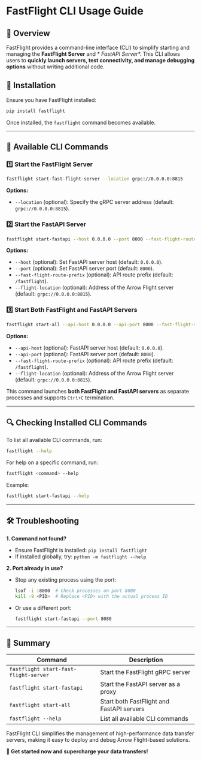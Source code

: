 # **FastFlight CLI Usage Guide**

## **📌 Overview**

FastFlight provides a command-line interface (CLI) to simplify starting and managing the **FastFlight Server** and *
*FastAPI Server**. This CLI allows users to **quickly launch servers, test connectivity, and manage debugging options**
without writing additional code.

## **🚀 Installation**

Ensure you have FastFlight installed:

```bash
pip install fastflight
```

Once installed, the `fastflight` command becomes available.

---

## **🎯 Available CLI Commands**

### **1️⃣ Start the FastFlight Server**

```bash
fastflight start-fast-flight-server --location grpc://0.0.0.0:8815
```

**Options:**

- `--location` (optional): Specify the gRPC server address (default: `grpc://0.0.0.0:8815`).

### **2️⃣ Start the FastAPI Server**

```bash
fastflight start-fastapi --host 0.0.0.0 --port 8000 --fast-flight-route-prefix /fastflight --flight-location grpc://0.0.0.0:8815
```

**Options:**

- `--host` (optional): Set FastAPI server host (default: `0.0.0.0`).
- `--port` (optional): Set FastAPI server port (default: `8000`).
- `--fast-flight-route-prefix` (optional): API route prefix (default: `/fastflight`).
- `--flight-location` (optional): Address of the Arrow Flight server (default: `grpc://0.0.0.0:8815`).

### **3️⃣ Start Both FastFlight and FastAPI Servers**

```bash
fastflight start-all --api-host 0.0.0.0 --api-port 8000 --fast-flight-route-prefix /fastflight --flight-location grpc://0.0.0.0:8815
```

**Options:**

- `--api-host` (optional): FastAPI server host (default: `0.0.0.0`).
- `--api-port` (optional): FastAPI server port (default: `8000`).
- `--fast-flight-route-prefix` (optional): API route prefix (default: `/fastflight`).
- `--flight-location` (optional): Address of the Arrow Flight server (default: `grpc://0.0.0.0:8815`).

This command launches **both FastFlight and FastAPI servers** as separate processes and supports `Ctrl+C` termination.

---

## **🔍 Checking Installed CLI Commands**

To list all available CLI commands, run:

```bash
fastflight --help
```

For help on a specific command, run:

```bash
fastflight <command> --help
```

Example:

```bash
fastflight start-fastapi --help
```

---

## **🛠 Troubleshooting**

**1. Command not found?**

- Ensure FastFlight is installed: `pip install fastflight`
- If installed globally, try: `python -m fastflight --help`

**2. Port already in use?**

- Stop any existing process using the port:
  ```bash
  lsof -i :8000  # Check processes on port 8000
  kill -9 <PID>  # Replace <PID> with the actual process ID
  ```
- Or use a different port:
  ```bash
  fastflight start-fastapi --port 8080
  ```

---

## **📌 Summary**

| Command                               | Description                               |
|---------------------------------------|-------------------------------------------|
| `fastflight start-fast-flight-server` | Start the FastFlight gRPC server          |
| `fastflight start-fastapi`            | Start the FastAPI server as a proxy       |
| `fastflight start-all`                | Start both FastFlight and FastAPI servers |
| `fastflight --help`                   | List all available CLI commands           |

FastFlight CLI simplifies the management of high-performance data transfer servers, making it easy to deploy and debug
Arrow Flight-based solutions.

**🚀 Get started now and supercharge your data transfers!**

